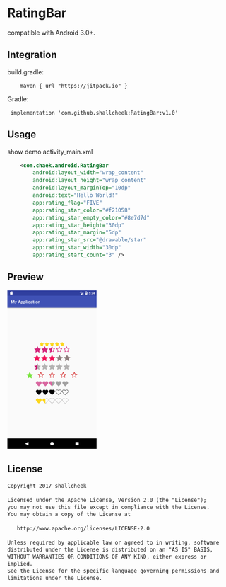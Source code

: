 # RatingBar

 compatible with Android 3.0+.

## Integration

build.gradle:
```
    maven { url "https://jitpack.io" }
 ```
Gradle:
``` 
 implementation 'com.github.shallcheek:RatingBar:v1.0'
```

## Usage
show demo activity_main.xml
```xml
    <com.chaek.android.RatingBar
        android:layout_width="wrap_content"
        android:layout_height="wrap_content"
        android:layout_marginTop="10dp"
        android:text="Hello World!"
        app:rating_flag="FIVE"
        app:rating_star_color="#f21058"
        app:rating_star_empty_color="#8e7d7d"
        app:rating_star_height="30dp"
        app:rating_star_margin="5dp"
        app:rating_star_src="@drawable/star"
        app:rating_star_width="30dp"
        app:rating_start_count="3" />
```
## Preview

<img src="./img/1.png" width="40%"><img>

## License
    Copyright 2017 shallcheek

    Licensed under the Apache License, Version 2.0 (the "License");
    you may not use this file except in compliance with the License.
    You may obtain a copy of the License at

       http://www.apache.org/licenses/LICENSE-2.0

    Unless required by applicable law or agreed to in writing, software
    distributed under the License is distributed on an "AS IS" BASIS,
    WITHOUT WARRANTIES OR CONDITIONS OF ANY KIND, either express or implied.
    See the License for the specific language governing permissions and
    limitations under the License.
